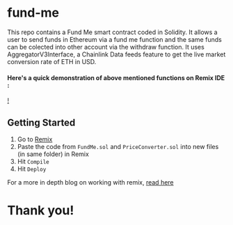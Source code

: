 # fund-me

This repo contains a Fund Me smart contract coded in Solidity. It allows a user to send funds in Ethereum via a fund me function and the same funds can be colected into other account via the withdraw function.
It uses AggregatorV3Interface, a Chainlink Data feeds feature to get the live market conversion rate of ETH in USD. 


#### Here's a quick demonstration of above mentioned functions on Remix IDE :

[!](https://github.com/BhaveshShastri/fund-me/tree/main/media/.gitattributes)


## Getting Started

1. Go to [Remix](https://remix.ethereum.org/)
2. Paste the code from `FundMe.sol` and `PriceConverter.sol` into new files (in same folder) in Remix
3. Hit `Compile`
4. Hit `Deploy`

For a more in depth blog on working with remix, [read here](https://docs.chain.link/docs/deploy-your-first-contract/)

# Thank you!
